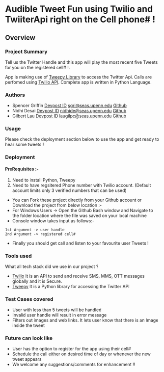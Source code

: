 # Audible Tweet Fun using Twilio and TwiiterApi right on the Cell phone# !
## Overview

### Project Summary
Tell us the Twitter Handle and this app will play the most recent five Tweets for you on the registered cell# !.  

App is making use of [Tweepy Library](https://www.tweepy.org/) to access the Twitter Api. Calls are perfomed using [Twilio API](https://www.twilio.com/docs/libraries/python).
Complete app is written in Python Language.

### Authors
-  Spencer Griffin [Devpost ID](https://devpost.com/sgriffin10) [sgri@seas.upenn.edu](sgri@seas.upenn.edu)  [Github](https://github.com/sgriffin10/)
-  Nidhi Desai [Devpost ID](https://devpost.com/desainidhi99) [nidhide@seas.upenn.edu](nidhide@seas.upenn.edu) [Github](https://github.com/desainidhi99/)
-  Gilbert Lau [Devpost ID](https://devpost.com/laugilpc) [laugilpc@seas.upenn.edu](laugilpc@seas.upenn.edu) [Github](https://github.com/laugil627/)

### Usage
  Please check the deployment section below to use the app and get ready to hear some tweets !
  
### Deployment
 #### PreRequisites :-
1. Need to install Python, Tweepy 
2. Need to have regsitered Phone number with Twilio account. (Default account limits only 3 verified numbers that can be used)
- You can Fork these project directly from your Github account or  Download the project from below location :-
- For Windows Users -> Open the Github Bash window and Navigate to the folder location where the file was saved on your local machine
- Console window takes input as follows:-
 ```
 1st Argument -> user handle
 2nd Argument -> registered cell#
 ```
 - Finally you should get call and listen to your favourite user Tweets !
 
 ### Tools used
 What all tech stack did we use in our project ?
 - [Twilio](https://www.twilio.com/docs/libraries/python) It is an API to send and receive SMS, MMS, OTT messages globally and it is Secure.
 - [Tweepy](https://www.tweepy.org/) It is a Python library for accessing the Twitter API
 
 ### Test Cases covered
- User with less than 5 tweets will be handled
- Invalid user handle will result in error message
- Filters out images and web links. It lets user know that there is an Image inside the tweet
 
 ### Future can look like
 - User has the option to register for the app using their cell#
 - Schedule the call either on desired time of day or whenever the new tweet appears 
 - We welcome any suggestions/comments for enhancement !!





